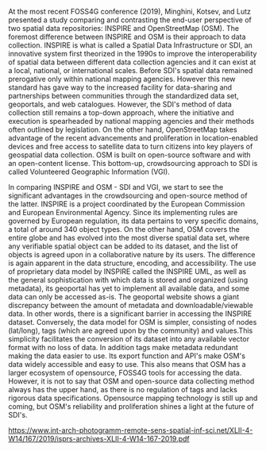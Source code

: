 

At the most recent FOSS4G conference (2019), Minghini, Kotsev, and Lutz presented a study comparing and contrasting the end-user perspective of two spatial data repositories: INSPIRE and OpenStreetMap (OSM). The foremost difference between INSPIRE and OSM is their approach to data collection. INSPIRE is what is called a Spatial Data Infrastructure or SDI, an innovative system first theorized in the 1990s to improve the interoperability of spatial data between different data collection agencies and it can exist at a local, national, or international scales. Before SDI's spatial data remained prerogative only within national mapping agencies. However this new standard has gave way to the increased facility for data-sharing and partnerships between communities through the standardized data set, geoportals, and web catalogues. However, the SDI's method of data collection still remains a top-down approach, where the initiative and execution is spearheaded by national mapping agencies and their methods often outlined by legislation. On the other hand, OpenStreetMap takes advantage of the recent advancements and proliferation in location-enabled devices and free access to satellite data to turn citizens into key players of geospatial data collection. OSM is built on open-source software and with an open-content license. This bottom-up, crowdsourcing approach to SDI is called Volunteered Geographic Information (VGI).



In comparing INSPIRE and OSM - SDI and VGI, we start to see the significant advantages in the crowdsourcing and open-source method of the latter. INSPIRE is a project coordinated by the European Commission and European Environmental Agency. Since its implementing rules are governed by European regulation, its data pertains to very specific domains, a total of around 340 object types. On the other hand, OSM covers the entire globe and has evolved into the most diverse spatial data set, where any verifiable spatial object can be added to its dataset, and the list of objects is agreed upon in a collaborative nature by its users. The difference is again apparent in the data structure, encoding, and accessibility. The use of proprietary data model by INSPIRE called the INSPIRE UML, as well as the general sophistication with which data is stored and organized (using metadata), its geoportal has yet to implement all available data, and some data can only be accessed as-is. The geoportal website shows a giant discrepancy between the amount of metadata and downloadable/viewable data. In other words, there is a significant barrier in accessing the INSPIRE dataset. Conversely, the data model for OSM is simpler, consisting of nodes (lat/long), tags (which are agreed upon by the community) and values.This simplicity facilitates the conversion of its dataset into any available vector format with no loss of data. In addition tags make metadata redundant making the data easier to use. Its export function and API's make OSM's data widely accessible and easy to use. This also means that OSM has a larger ecosystem of opensource, FOSS4G tools for accessing the data. However, it is not to say that OSM and open-source data collecting method always has the upper hand, as there is no regulation of tags and lacks rigorous data specifications. Opensource mapping technology is still up and coming, but OSM's reliability and proliferation shines a light at the future of SDI's. 



https://www.int-arch-photogramm-remote-sens-spatial-inf-sci.net/XLII-4-W14/167/2019/isprs-archives-XLII-4-W14-167-2019.pdf








